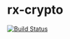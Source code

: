 # rx-crypto
[![Build Status](https://travis-ci.org/adstro/rx-crypto.svg?branch=master)](https://travis-ci.org/adstro/rx-crypto)